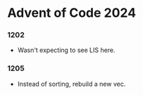 # Advent of Code 2024

### 1202
- Wasn't expecting to see LIS here. 

### 1205 
- Instead of sorting, rebuild a new vec.